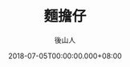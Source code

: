 ---
issue: 282
title: 麵擔仔
author: 後山人
date: 2018-07-05T00:00:00.000+08:00
topic: 生活
difficulty: 2
wikidata: Q98095705
wikidata_link: https://www.wikidata.org/wiki/Q98095705
author_wikidata_link: https://www.wikidata.org/wiki/Q98096296
author_wikidata: Q98096296
---